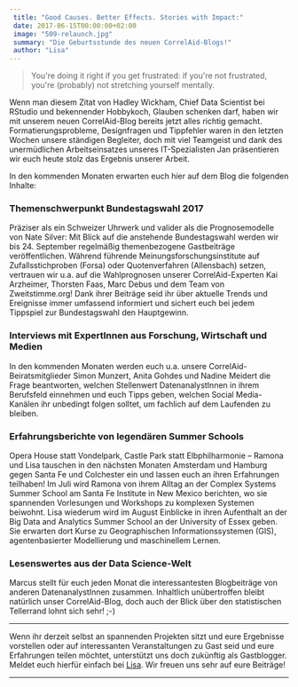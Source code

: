 ```yaml
---
 title: "Good Causes. Better Effects. Stories with Impact:"
 date: 2017-06-15T00:00:00+02:00
 image: "509-relaunch.jpg"
 summary: "Die Geburtsstunde des neuen CorrelAid-Blogs!"
 author: "Lisa"
---
```



> You're doing it right if you get frustrated: if you're not frustrated,
> you're (probably) not stretching yourself mentally.

Wenn man diesem Zitat von Hadley Wickham, Chief Data Scientist bei
RStudio und bekennender Hobbykoch, Glauben schenken darf, haben wir mit
unserem neuen CorrelAid-Blog bereits jetzt alles richtig gemacht.
Formatierungsprobleme, Designfragen und Tippfehler waren in den letzten
Wochen unsere ständigen Begleiter, doch mit viel Teamgeist und dank des
unermüdlichen Arbeitseinsatzes unseres IT-Spezialisten Jan präsentieren
wir euch heute stolz das Ergebnis unserer Arbeit.

In den kommenden Monaten erwarten euch hier auf dem Blog die folgenden
Inhalte:

### Themenschwerpunkt Bundestagswahl 2017

Präziser als ein Schweizer Uhrwerk und valider als die Prognosemodelle
von Nate Silver: Mit Blick auf die anstehende Bundestagswahl werden wir
bis 24. September regelmäßig themenbezogene Gastbeiträge
veröffentlichen. Während führende Meinungsforschungsinstitute auf
Zufallsstichproben (Forsa) oder Quotenverfahren (Allensbach) setzen,
vertrauen wir u.a. auf die Wahlprognosen unserer CorrelAid-Experten Kai
Arzheimer, Thorsten Faas, Marc Debus und dem Team von Zweitstimme.org!
Dank ihrer Beiträge seid ihr über aktuelle Trends und Ereignisse immer
umfassend informiert und sichert euch bei jedem Tippspiel zur
Bundestagswahl den Hauptgewinn.

### Interviews mit ExpertInnen aus Forschung, Wirtschaft und Medien

In den kommenden Monaten werden euch u.a. unsere
CorrelAid-Beiratsmitglieder Simon Munzert, Anita Gohdes und Nadine
Meidert die Frage beantworten, welchen Stellenwert DatenanalystInnen in
ihrem Berufsfeld einnehmen und euch Tipps geben, welchen Social
Media-Kanälen ihr unbedingt folgen solltet, um fachlich auf dem
Laufenden zu bleiben.

### Erfahrungsberichte von legendären Summer Schools

Opera House statt Vondelpark, Castle Park statt Elbphilharmonie – Ramona
und Lisa tauschen in den nächsten Monaten Amsterdam und Hamburg gegen
Santa Fe und Colchester ein und lassen euch an ihren Erfahrungen
teilhaben! Im Juli wird Ramona von ihrem Alltag an der Complex Systems
Summer School am Santa Fe Institute in New Mexico berichten, wo sie
spannenden Vorlesungen und Workshops zu komplexen Systemen beiwohnt.
Lisa wiederum wird im August Einblicke in ihren Aufenthalt an der Big
Data and Analytics Summer School an der University of Essex geben. Sie
erwarten dort Kurse zu Geographischen Informationssystemen (GIS),
agentenbasierter Modellierung und maschinellem Lernen.

### Lesenswertes aus der Data Science-Welt

Marcus stellt für euch jeden Monat die interessantesten Blogbeiträge von
anderen DatenanalystInnen zusammen. Inhaltlich unübertroffen bleibt
natürlich unser CorrelAid-Blog, doch auch der Blick über den
statistischen Tellerrand lohnt sich sehr! ;-)

------------------------------------------------------------------------

Wenn ihr derzeit selbst an spannenden Projekten sitzt und eure
Ergebnisse vorstellen oder auf interessanten Veranstaltungen zu Gast
seid und eure Erfahrungen teilen möchtet, unterstützt uns doch zukünftig
als Gastblogger. Meldet euch hierfür einfach bei
[Lisa](mailto:blog@correlaid.org). Wir freuen uns sehr auf eure
Beiträge!

------------------------------------------------------------------------



